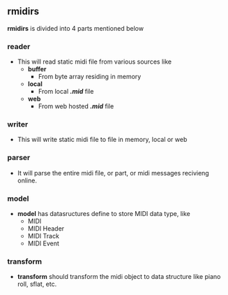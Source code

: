 ## rmidirs
**rmidirs** is divided into 4 parts mentioned below

### reader
  - This will read static midi file from various sources like
    - **buffer**
      - From byte array residing in memory
    - **local**
      - From local **_.mid_** file
    - **web**
      - From web hosted **_.mid_** file

### writer
  - This will write static midi file to file in memory, local or web

### parser 
  - It will parse the entire midi file, or part, or midi messages recivieng online.

### model
  - **model** has datasructures define to store MIDI data type, like 
    - MIDI
    - MIDI Header
    - MIDI Track
    - MIDI Event

### transform
  - **transform** should transform the midi object to data structure like piano roll, sflat, etc.